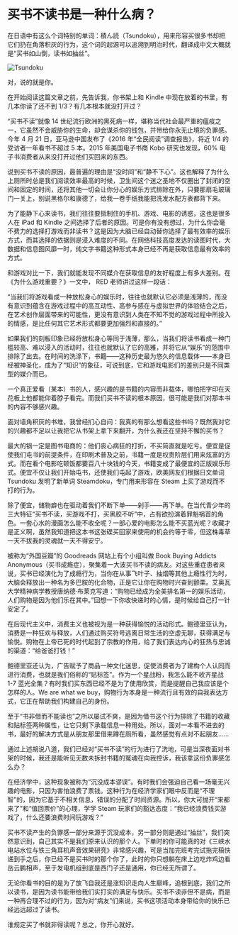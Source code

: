 # 买书不读书是一种什么病？

在日语中有这么个词特别的单词：積ん読（Tsundoku），用来形容买很多书却把它们扔在角落积灰的行为，这个词的起源可以追溯到明治时代，翻译成中文大概就是“买书如山倒，读书如抽丝”。

![Tsundoku](../images/Ch01/Tsundoku.jpg)

对，说的就是你。

在开始阅读这篇文章之前，先告诉我，你书架上和 Kindle 中现在放着的书里，有几本你读了还不到 1/3？有几本根本就没打开过？

“买书不读”就像 14 世纪流行欧洲的黑死病一样，堪称当代社会最严重的瘟疫之一，它虽然不会威胁你的生命，却会谋杀你的钱包，并带给你永无止境的负罪感。今年 4 月 21 日，亚马逊中国发布了《2016 年“全民阅读”调查报告》，将近 1/4 的受访者一年看书不超过 5 本。2015 年美国电子书商 Kobo 研究也发现，60% 电子书消费者从来没打开过他们买回来的东西。

说到买书不读的原因，最普遍的理由是“没时间”和“静不下心”。这也解释了为什么上厕所时总是我们阅读效率最高的时候，卫生间这个迷之圣地不仅圈出了封闭的空间和固定的时间，还将其他一切会让你分心的娱乐方式排除在外，只要那扇毛玻璃门一关上，别说黑格尔和康德了，给我一卷手纸我能把洗发水配方表都背下来。

为了能静下心来读书，我们往往要抵制住的手机、游戏、电影的诱惑，这也是很多人在 iPad 和 Kindle 之间选择了后者的原因。可是你有没有想过，为什么你会毫不费力的选择打游戏而非读书？这是因为大脑已经自动替你选择了最有效率的娱乐方式，而其选择的依据则是浸入难度的不同。在网络科技高度发达的读图时代，大数据和信息图风靡一时，纯文字书籍这种形式本身已经不再是获取信息最有效率的方式。

和游戏对比一下，我们就能发现不同媒介在获取信息的友好程度上有多大差别。在《为什么游戏重要？》一文中， RED 老师讲过这样一段话：

“当我们将游戏看成一种放松身心的娱乐时，往往也就默认它必须是浅薄的，而没有意识到蕴含在游戏过程中的高互动性、高参与感在与虚拟世界的体验结合之后，在艺术创作层面带来的可能性，更没有意识到人类在不知不觉的游戏过程中所投入的情感，是比任何其它艺术形式都要更加强烈和直接的。”

如果我们的刻板印象已经将放松身心等同于浅薄，那么，当我们将读书看成一种门槛较高、难以浸入的活动时，往往也就默认了它的高雅，并将它从“娱乐”的范围中排除了出去。在时间的洗涤下，书籍——这种历史最为悠久的信息载体——本身已经被神圣化，成为了“知识”的象征，可说到底，它和游戏电影们的差别只是不同类型的媒介而已。

一个真正爱看（某本）书的人，感兴趣的是书籍的内容而非载体，哪怕把字印在天花板上他都能仰着脖子看完。而我们买书不读的根本原因，很可能是我们对那本书的内容不够感兴趣。

面对墙角积灰的书堆，我曾经扪心自问：我真的有那么想看这些书吗？既然我对它的兴趣都不足以让我把它从书架上拿下来翻开，为什么我还在坚持不懈的买书？

最大的锅一定是图书电商的：他们丧心病狂的打折，不买简直就是吃亏。便宜是促使我们屯书的前提条件，在印刷术普及之前，书籍一度是权贵阶层们用来炫富的方式。而在看个电影吃顿饭都要百八十块钱的今天，书籍变成了最便宜的正版娱乐形式。便宜不仅让我们开始屯书，还使我们屯起了游戏，欧美网友们根据日文单词 Tsundoku 发明了新单词 Steamdoku，专门用来形容在 Steam 上买了游戏而不打的行为。

除了便宜，储物癖也在驱动着我们不断下单——剁手——再下单。在当代青少年的三大特征“买书不读，买游戏不打，买黑胶不听”中，占有欲扮演着罪魁祸首的角色。一套心水的漫画怎么能不收全呢？一部心爱的电影怎么能不买蓝光呢？收藏才是正义啊，虽然我知道把这本书这张碟买回家来使用的机会约等于零，但这株毒草一天不拔我的灵魂就一天不得安宁。

被称为“外国豆瓣”的 Goodreads 网站上有个小组叫做 Book Buying Addicts Anonymous（买书成瘾症），聚集着一大波买书不读的病友。对这些重症患者来说，买书已经演化为了成瘾行为，当你在从事飞叶子、抽烟等其他上瘾性行为时，大脑会释放出一种名为多巴胺的化合物，正是它让你在购物时兴奋到颤栗。艾奥瓦大学精神病学教授唐纳德·布莱克写道：“购物已经成为全美排名第一的娱乐活动，人们购物是因为他们乐在其中。”回想一下你收快递时的心情，是时候给自己打一针安定了。

在后现代主义中，消费主义也被视为是一种获得愉悦的活动形式。鲍德里亚认为，消费是一种狂欢与释放，人们通过购买符号逃离日常生活的空虚无聊，获得满足与愉悦。购物在上帝已死的时代起到了宗教的作用，给了我们表达内心的狂热与忠诚的渠道：“给爸爸打钱！”

鲍德里亚还认为，广告赋予了商品一种文化迷思，促使消费者为了建构个人认同而进行消费，也就是我们俗称的“贴标签”。作为一个星战粉，我怎么能不收齐星战 1-7 蓝光全集？有时我们买东西已经不是为了使用欣赏，而是提醒自己我应该是个怎样的人。We are what we buy，购物行为本身是一种流行且有效的自我表达方式，它正在帮助我们构建自己的身份。

至于“书非借而不能读也”之所以屡试不爽，是因为借书这个行为排除了书籍的收藏和贴标签两种属性，让它只剩下承载信息一种用处。所以，面对一本看不进去的书，最好的解决方式是从朋友那里借来蹲在厕所看，虽然感觉有点对不起朋友……

通过上述胡说八道，我们已经对“买书不读”的行为进行了洗地，可是当深夜面对书架的时候，我还是能听见无数未拆封书籍的冤魂在向我控诉，我该拿这份负罪感怎么办？

在经济学中，这种现象被称为“沉没成本谬误”。有时我们会强迫自己看一场毫无兴趣的电影，只因为害怕浪费了票钱。这种行为在经济学家们眼中反而是“不理智”的，因为它基于不相关信息，错误的分配了时间资源。所以，你大可抛开“来都来了”和“值回票价”的心理，学学 Steam 玩家们的豁达态度：“我已经浪费钱买游戏了，什么还要浪费时间玩游戏？”

买书不读产生的负罪感一部分来源于沉没成本，另一部分则是通过“抽丝”，我们突然意识到，自己其实不是我们原来认识的那个人。下单时的你可能真的对《三峡水电站水位与铁三角耳机声音效果研究》非常感兴趣，可是当加完班考完试拖完稿快递到手之后，你已经不是买书时的那个你了，此时的你只想躺在床上边吃炸鸡边看岳云鹏相声，至于发电机组到底是西门子还是通用，你已经无所谓了。

无论你看书的目的是为了放飞自我还是涨知识走向人生巅峰，追根到底，我们之所以读书，是因为读书能带给我们实打实的满足与快乐。买书不读非但不是病，而是一种再合理不过的行为，因为对“病友”们来说，买书这项活动本身带给你的快乐已经远远超过了读书。

谁规定买了书就非得读呢？总之，你开心就好。

